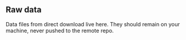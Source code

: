 ## Raw data

Data files from direct download live here. They should remain on your
machine, never pushed to the remote repo.



